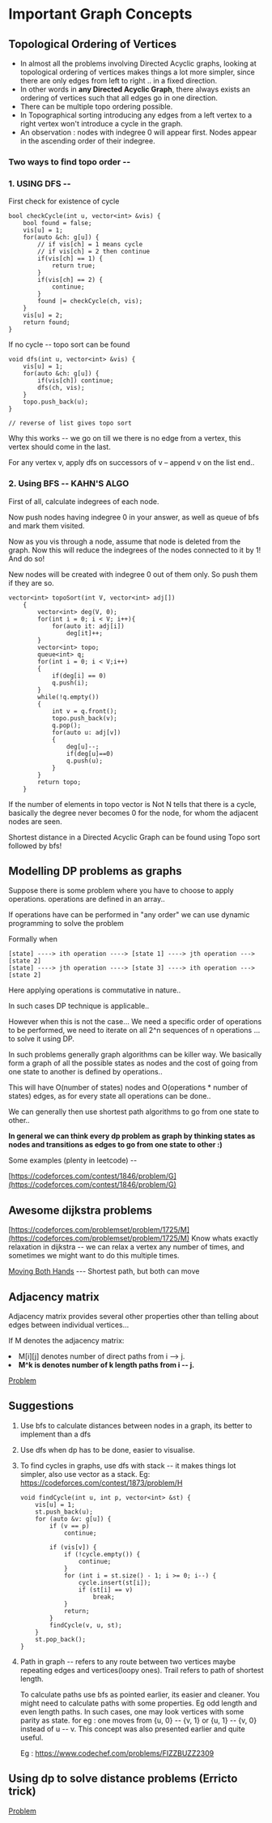 # Important Graph Concepts #
## Topological Ordering of Vertices ##
<ul>
<li> In almost all the problems involving Directed Acyclic graphs, looking at topological ordering of vertices makes things a lot more simpler, since there are only edges from left to right .. in a fixed direction.
</li>
<li> In other words in <b>any Directed Acyclic Graph</b>, there always exists an ordering of vertices such that all edges go in one direction.
</li>
<li>There can be multiple topo ordering possible.
</li>
<li>In Topographical sorting introducing any edges from a left vertex to a right vertex won't introduce a cycle in the graph.</li>
<li>
An observation : nodes with indegree 0 will appear first. Nodes appear in the ascending order of their indegree.
</li>
</ul>

### Two ways to find topo order -- 

### 1. USING DFS -- 

First check for existence of cycle
```
bool checkCycle(int u, vector<int> &vis) {
	bool found = false;
	vis[u] = 1;
	for(auto &ch: g[u]) {
		// if vis[ch] = 1 means cycle
		// if vis[ch] = 2 then continue
		if(vis[ch] == 1) {
			return true;
		}
		if(vis[ch] == 2) {
			continue;
		}
		found |= checkCycle(ch, vis);
	}
	vis[u] = 2;
	return found;
}
```

If no cycle -- topo sort can be found
```
void dfs(int u, vector<int> &vis) {
	vis[u] = 1;
	for(auto &ch: g[u]) {
		if(vis[ch]) continue;
		dfs(ch, vis);
	}
	topo.push_back(u);
}

// reverse of list gives topo sort
```
Why this works -- we go on till we there is no edge from a vertex, this vertex should come in the last.

For any vertex v, apply dfs on successors of v – append v on the list end..

### 2. Using BFS -- KAHN'S ALGO

First of all, calculate indegrees of each node.

Now push nodes having indegree 0 in your answer, as well as queue of bfs and mark them visited. 

Now as you vis through a node, assume that node is deleted from the graph. Now this will reduce the indegrees of the nodes connected to it by 1! And do so!

New nodes will be created with indegree 0 out of them only. So push them if they are so.
```
vector<int> topoSort(int V, vector<int> adj[]) 
	{
	    vector<int> deg(V, 0);
	    for(int i = 0; i < V; i++){
	        for(auto it: adj[i])
	            deg[it]++;
	    }
	    vector<int> topo;
	    queue<int> q;
	    for(int i = 0; i < V;i++)
	    {
	        if(deg[i] == 0)
	        q.push(i);
	    }
        while(!q.empty())
        {
            int v = q.front();
            topo.push_back(v);
            q.pop();
            for(auto u: adj[v])
            {
                deg[u]--;
                if(deg[u]==0)
                q.push(u);
            }
        }
        return topo;
	}

```
If the number of elements in topo vector is Not N tells that there is a cycle, basically the degree never becomes 0 for the node, for whom the adjacent nodes are seen.

Shortest distance in a Directed Acyclic Graph can be found using Topo sort followed by bfs!


## Modelling DP problems as graphs ##
Suppose there is some problem where you have to choose to apply operations.
operations are defined in an array..

If operations have can be performed in "any order" we can use dynamic programming to solve the problem

Formally when
```
[state] ----> ith operation ----> [state 1] ----> jth operation ---> [state 2]
[state] ----> jth operation ----> [state 3] ----> ith operation ---> [state 2]
```

Here applying operations is commutative in nature..

In such cases DP technique is applicable..

However when this is not the case... We need a specific order of operations to be performed, we need to iterate on all 2^n sequences of n operations ... to solve it using DP.

In such problems generally graph algorithms can be killer way. We basically form a graph of all the possible states as nodes and the cost of going from one state to another is defined by operations..


This will have O(number of states) nodes and O(operations * number of states) edges, as for every state all operations can be done..

We can generally then use shortest path algorithms to go from one state to other..

<b>In general we can think every dp problem as graph by thinking states as nodes and transitions as edges to go from one state to other :)</b>

Some examples (plenty in leetcode) -- 

[https://codeforces.com/contest/1846/problem/G](https://codeforces.com/contest/1846/problem/G)


## Awesome dijkstra problems ##

[https://codeforces.com/problemset/problem/1725/M](https://codeforces.com/problemset/problem/1725/M)
Know whats exactly relaxation in dijkstra -- we can relax a vertex any number of times, and sometimes we might want to do this multiple times.

[Moving Both Hands](https://codeforces.com/contest/1725/problem/M) --- Shortest path, but both can move

## Adjacency matrix ##

Adjacency matrix provides several other properties other than telling about edges between individual vertices...


If M denotes the adjacency matrix:
<li> M[i][j] denotes number of direct paths from i --> j. </li>
<li> <b>M^k is denotes number of k length paths from i -- j.  </b> </li>

[Problem](https://atcoder.jp/contests/dp/tasks/dp_r)

## Suggestions
1. Use bfs to calculate distances between nodes in a graph, its better to implement than a dfs
2. Use dfs when dp has to be done, easier to visualise.
3. To find cycles in graphs, use dfs with stack -- it makes things lot simpler, also use vector as a stack. Eg: https://codeforces.com/contest/1873/problem/H

	```
	void findCycle(int u, int p, vector<int> &st) {
		vis[u] = 1;
		st.push_back(u);
		for (auto &v: g[u]) {
			if (v == p) 
				continue;
			
			if (vis[v]) {
				if (!cycle.empty()) {
					continue;
				}
				for (int i = st.size() - 1; i >= 0; i--) {
					cycle.insert(st[i]);
					if (st[i] == v)
						break;
				}
				return;
			}
			findCycle(v, u, st);
		}
		st.pop_back();
	}
 
	```
4. Path in graph -- refers to any route between two vertices maybe repeating edges and vertices(loopy ones). Trail refers to path of shortest length.

	To calculate paths use bfs as pointed earlier, its easier and cleaner.
	You might need to calculate paths with some properties. Eg odd length and even length paths. 
	In such cases, one may look vertices with some parity as state.
	for eg : one moves from {u, 0} -- {v, 1} or {u, 1} -- {v, 0} instead of u -- v. This concept was also presented earlier and quite useful.

	Eg : https://www.codechef.com/problems/FIZZBUZZ2309

## Using dp to solve distance problems (Erricto trick)

[Problem](https://codeforces.com/problemset/problem/1517/D)



